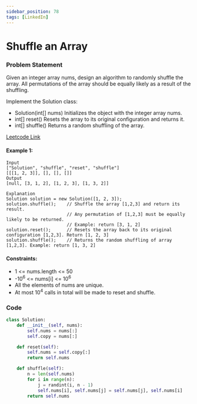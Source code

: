```yaml
---
sidebar_position: 78
tags: [LinkedIn]
---
```


# Shuffle an Array

### Problem Statement

Given an integer array nums, design an algorithm to randomly shuffle the array. All permutations of the array should be equally likely as a result of the shuffling.

Implement the Solution class:

- Solution(int[] nums) Initializes the object with the integer array nums.
- int[] reset() Resets the array to its original configuration and returns it.
- int[] shuffle() Returns a random shuffling of the array.

[Leetcode Link](https://leetcode.com/problems/shuffle-an-array)

#### Example 1:

```
Input
["Solution", "shuffle", "reset", "shuffle"]
[[[1, 2, 3]], [], [], []]
Output
[null, [3, 1, 2], [1, 2, 3], [1, 3, 2]]

Explanation
Solution solution = new Solution([1, 2, 3]);
solution.shuffle();    // Shuffle the array [1,2,3] and return its result.
                       // Any permutation of [1,2,3] must be equally likely to be returned.
                       // Example: return [3, 1, 2]
solution.reset();      // Resets the array back to its original configuration [1,2,3]. Return [1, 2, 3]
solution.shuffle();    // Returns the random shuffling of array [1,2,3]. Example: return [1, 3, 2]
```

#### Constraints:

- 1 <= nums.length <= 50
- -10<sup>6</sup> <= nums[i] <= 10<sup>6</sup>
- All the elements of nums are unique.
- At most 10<sup>4</sup> calls in total will be made to reset and shuffle.

### Code

```python title="Python"
class Solution:
    def __init__(self, nums):
        self.nums = nums[:]
        self.copy = nums[:]

    def reset(self):
        self.nums = self.copy[:]
        return self.nums

    def shuffle(self):
        n = len(self.nums)
        for i in range(n):
            j = randint(i, n - 1)
            self.nums[i], self.nums[j] = self.nums[j], self.nums[i]
        return self.nums
```
